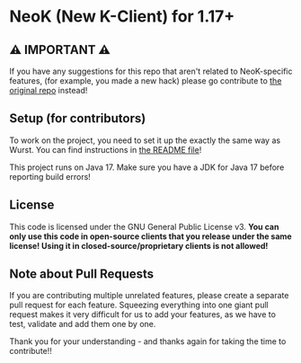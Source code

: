 # NeoK (New K-Client) for 1.17+

## ⚠ IMPORTANT ⚠

If you have any suggestions for this repo that aren't related to NeoK-specific features, (for example, you made a new hack)
please go contribute to [the original repo](https://github.com/Wurst-Imperium/Wurst7) instead!

## Setup (for contributors)

To work on the project, you need to set it up the exactly the same way as Wurst.
You can find instructions in [the README file](https://github.com/Wurst-Imperium/Wurst7)!

This project runs on Java 17. Make sure you have a JDK for Java 17 before reporting build errors!

## License

This code is licensed under the GNU General Public License v3.
**You can only use this code in open-source clients that you release under the same license!
Using it in closed-source/proprietary clients is not allowed!**

## Note about Pull Requests

If you are contributing multiple unrelated features, please create a separate pull request for each feature.
Squeezing everything into one giant pull request makes it very difficult for us to add your features,
as we have to test, validate and add them one by one.

Thank you for your understanding - and thanks again for taking the time to contribute!!


